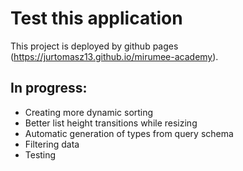 # Test this application
This project is deployed by github pages (https://jurtomasz13.github.io/mirumee-academy).

## In progress:
- Creating more dynamic sorting
- Better list height transitions while resizing
- Automatic generation of types from query schema
- Filtering data
- Testing
